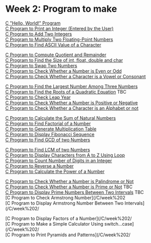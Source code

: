 # Week 2: Program to make

[C "Hello, World!" Program](/C/week%202/HelloWorld.c) <br>
[C Program to Print an Integer (Entered by the User)](/C/week%202/EnteredInt.c) <br>
[C Program to Add Two Integers](/C/week%202/AddTwoInts.c) <br>
[C Program to Multiply Two Floating-Point Numbers](/C/week%202/MultiFloat.c) <br>
[C Program to Find ASCII Value of a Character](/C/week%202/FindASCII.c) <br>

[C Program to Compute Quotient and Remainder](/C/week%202/QuotRemain.c) <br>
[C Program to Find the Size of int, float, double and char](/C/week%202/sizeof.c) <br>
[C Program to Swap Two Numbers](/C/week%202/swap.c) <br>
[C Program to Check Whether a Number is Even or Odd](/C/week%202/EvenOdd.c) <br>
[C Program to Check Whether a Character is a Vowel or Consonant](/C/week%202/Vowel.c) <br>

[C Program to Find the Largest Number Among Three Numbers](/C/week%202/largerint.c) <br>
[C Program to Find the Roots of a Quadratic Equation](/C/week%202) TBC <br>
[C Program to Check Leap Year](/C/week%202/leapyear.c) <br>
[C Program to Check Whether a Number is Positive or Negative](/C/week%202/NegOrPos.c) <br>
[C Program to Check Whether a Character is an Alphabet or not](/C/week%202/isAlpha.c) <br>

[C Program to Calculate the Sum of Natural Numbers](/C/week%202/NaturalNumbers.c) <br>
[C Program to Find Factorial of a Number](/C/week%202/Factorial.c) <br>
[C Program to Generate Multiplication Table](/C/week%202/TimesTable.c) <br>
[C Program to Display Fibonacci Sequence](/C/week%202/Fibonacci.c) <br>
[C Program to Find GCD of two Numbers](/C/week%202/GCD.c) <br>

[C Program to Find LCM of two Numbers](/C/week%202/LCM.c) <br>
[C Program to Display Characters from A to Z Using Loop](/C/week%202/AtoZ.c) <br>
[C Program to Count Number of Digits in an Integer](/C/week%202/CountDigits.c) <br>
[C Program to Reverse a Number](/C/week%202/reverse.c) <br>
[C Program to Calculate the Power of a Number](/C/week%202/power.c) <br>

[C Program to Check Whether a Number is Palindrome or Not](/C/week%202/palindrome.c) <br>
[C Program to Check Whether a Number is Prime or Not](/C/week%202) TBC <br>
[C Program to Display Prime Numbers Between Two Intervals](/C/week%202) TBC <br>
[C Program to Check Armstrong Number](/C/week%202 <br>
[C Program to Display Armstrong Number Between Two Intervals](/C/week%202/ <br>

[C Program to Display Factors of a Number](/C/week%202/ <br>
[C Program to Make a Simple Calculator Using switch...case](/C/week%202/ <br>
[C Program to Print Pyramids and Patterns](/C/week%202/ <br>
